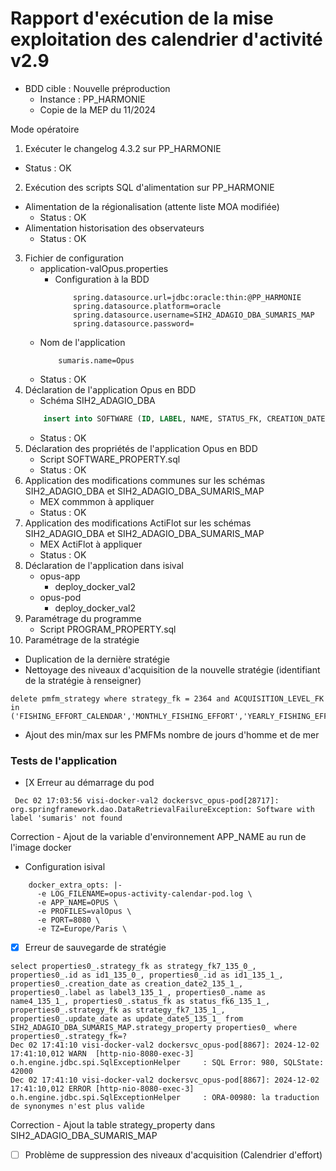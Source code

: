 # Rapport d'exécution de la mise exploitation des calendrier d'activité v2.9

- BDD cible : Nouvelle préproduction
  - Instance : PP_HARMONIE
  - Copie de la MEP du 11/2024

Mode opératoire
1. Exécuter le changelog 4.3.2 sur PP_HARMONIE
 - Status : OK
2. Exécution des scripts SQL d'alimentation sur PP_HARMONIE
 - Alimentation de la régionalisation (attente liste MOA modifiée)
   - Status : OK
 - Alimentation historisation des observateurs
   - Status : OK
3. Fichier de configuration
   - application-valOpus.properties
     - Configuration à la BDD
        ```
            spring.datasource.url=jdbc:oracle:thin:@PP_HARMONIE
            spring.datasource.platform=oracle
            spring.datasource.username=SIH2_ADAGIO_DBA_SUMARIS_MAP
            spring.datasource.password=
        ```
    - Nom de l'application
        ```    
            sumaris.name=Opus
        ```
    - Status : OK  
4. Déclaration de l'application Opus en BDD
   - Schéma SIH2_ADAGIO_DBA
   ```sql
       insert into SOFTWARE (ID, LABEL, NAME, STATUS_FK, CREATION_DATE, DESCRIPTION) VALUES (SOFTWARE_SEQ.nextval, 'opus','Opus - Activité',1, sysdate, 'Application Opus - Activité');
   ```    
   - Status : OK
5. Déclaration des propriétés de l'application Opus en BDD   
   - Script SOFTWARE_PROPERTY.sql
   - Status : OK
6. Application des modifications communes sur les schémas SIH2_ADAGIO_DBA et SIH2_ADAGIO_DBA_SUMARIS_MAP
   - MEX commmon à appliquer  
   - Status : OK
7. Application des modifications ActiFlot sur les schémas SIH2_ADAGIO_DBA et SIH2_ADAGIO_DBA_SUMARIS_MAP
    - MEX ActiFlot à appliquer   
   - Status : OK
8. Déclaration de l'application dans isival
   - opus-app
     - deploy_docker_val2 
   - opus-pod
     - deploy_docker_val2  
9. Paramétrage du programme
   - Script PROGRAM_PROPERTY.sql
10. Paramétrage de la stratégie
   - Duplication de la dernière stratégie
   - Nettoyage des niveaux d'acquisition de la nouvelle stratégie (identifiant de la stratégie à renseigner)
```
delete pmfm_strategy where strategy_fk = 2364 and ACQUISITION_LEVEL_FK in ('FISHING_EFFORT_CALENDAR','MONTHLY_FISHING_EFFORT','YEARLY_FISHING_EFFORT')
```
  - Ajout des min/max sur les PMFMs nombre de jours d'homme et de mer


### Tests de l'application 

- [X Erreur au démarrage du pod
```
 Dec 02 17:03:56 visi-docker-val2 dockersvc_opus-pod[28717]: org.springframework.dao.DataRetrievalFailureException: Software with label 'sumaris' not found
```

Correction - Ajout de la variable d'environnement APP_NAME au run de l'image docker
- Configuration isival
```
    docker_extra_opts: |-
      -e LOG_FILENAME=opus-activity-calendar-pod.log \
      -e APP_NAME=OPUS \
      -e PROFILES=valOpus \
      -e PORT=8080 \
      -e TZ=Europe/Paris \
```

- [X] Erreur de sauvegarde de stratégie
```
select properties0_.strategy_fk as strategy_fk7_135_0_, properties0_.id as id1_135_0_, properties0_.id as id1_135_1_, properties0_.creation_date as creation_date2_135_1_, properties0_.label as label3_135_1_, properties0_.name as name4_135_1_, properties0_.status_fk as status_fk6_135_1_, properties0_.strategy_fk as strategy_fk7_135_1_, properties0_.update_date as update_date5_135_1_ from SIH2_ADAGIO_DBA_SUMARIS_MAP.strategy_property properties0_ where properties0_.strategy_fk=?
Dec 02 17:41:10 visi-docker-val2 dockersvc_opus-pod[8867]: 2024-12-02 17:41:10,012 WARN  [http-nio-8080-exec-3] o.h.engine.jdbc.spi.SqlExceptionHelper     : SQL Error: 980, SQLState: 42000
Dec 02 17:41:10 visi-docker-val2 dockersvc_opus-pod[8867]: 2024-12-02 17:41:10,012 ERROR [http-nio-8080-exec-3] o.h.engine.jdbc.spi.SqlExceptionHelper     : ORA-00980: la traduction de synonymes n'est plus valide
```

Correction - Ajout la table strategy_property dans SIH2_ADAGIO_DBA_SUMARIS_MAP


- [ ] Problème de suppression des niveaux d'acquisition (Calendrier d'effort) 